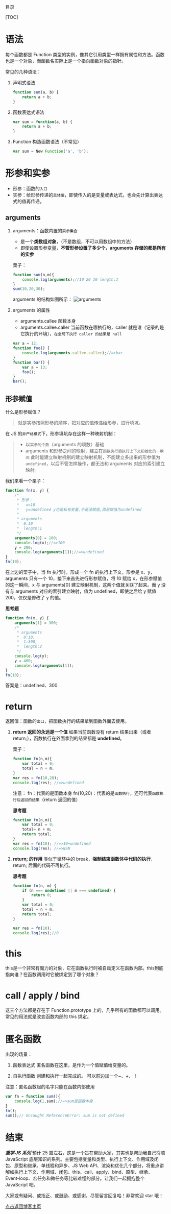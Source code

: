目录

[TOC]

# 语法
每个函数都是 Function 类型的实例，像其它引用类型一样拥有属性和方法。函数也是一个对象，而函数名实际上是一个指向函数对象的指针。

常见的几种语法：

1. 声明式语法
    ```js
    function sum(a, b) {
        return a + b;
    }
    ```

2. 函数表达式语法
    ```js
    var sum = function(a, b) {
        return a + b;
    }
    ```

3. Function 构造函数语法（不常见）
    ```js
    var sum = New Function('a', 'b');
    ```

# 形参和实参
- 形参：函数的`入口`
- 实参：给形参传递的`具体值`，即使传入的是变量或表达式，也会先计算出表达式的值再传递。

## arguments
1. arguments：函数内置的`实参集合`
    - 是一个**类数组对象**，（不是数组，不可以用数组中的方法）
    - 即使设置形参变量，**不管形参设置了多少个，arguments 存储的都是所有的实参**

    栗子：
    ```js
    function sum(n,m){
        console.log(arguments);//10 20 30 length:3
    }
    sum(10,20,30);
    ```
    arguments 的结构如图所示：
    ![arguments](https://user-images.githubusercontent.com/22387652/56402500-1a71f780-6290-11e9-9985-630ddefbfd01.png)


2. arguments 的属性
    - arguments.callee 函数本身
    - arguments.callee.caller 当前函数在哪执行的，caller 就是谁（记录的是它执行的环境），`在全局下执行 caller 的结果是 null`

    ```js
    var a = 12;
    function foo() {
        console.log(arguments.callee.caller);//=>bar
    }
    function bar() {
        var a = 13;
        foo();
    }
    bar();
    ```

## 形参赋值
什么是形参赋值？
>就是实参按照形参的顺序，把对应的值传递给形参，进行填坑。

在 JS 的`非严格模式`下，形参填坑存在这样一种映射机制：
>- 以`实参的个数`（arguments 的项数）基础
>- arguments 和形参之间的映射，建立在`函数执行后执行上下文初始化的一瞬间`
此时能建立映射机制的建立映射机制，不能建立多出来的形参值为 `undefined`，以后不管怎样操作，都无法和 arguments 对应的索引建立映射。


我们来看一个栗子：
```js
function fn(x, y) {
    /*
     * 形参：
     *   x=10
     *   y=undefined y也是私有变量,不是没赋值,而是赋值为undefined
     *
     * arguments
     *  0:10
     *  length:1
     */
    arguments[0] = 100;
    console.log(x);//=>100
    y = 200;
    console.log(arguments[1]);//=>undefined
}
fn(10);
```
在上边的栗子中，当 fn 执行时，形成一个 fn 的执行上下文，形参是 x、y，arguments 只有一个 10，接下来首先进行形参赋值，将 10 赋给 x，在形参赋值的这一瞬间，x 与 arguments[0] 建立映射机制，这两个值就关联了起来。而 y 没有与 arguments 对应的索引建立映射，值为 undefined，即使之后给 y 赋值 200，仅仅是修改了 y 的值。

**思考题**
```js
function fn(x, y) {
    arguments[1] = 300;
    /*
     * arguments
     *  0:10,
     *  1:300,
     *  length:2
     */
    console.log(y);
    y = 400;
    console.log(arguments[1]);
}
fn(10);
```
答案是：undefined、300


# return
返回值：函数的`出口`，把函数执行的结果拿到函数外面去使用。

1. **return 返回的永远是一个值**
    如果当前函数没有 return 结果出来（或者 return;），函数执行在外面拿到的结果都是 **undefined**。

    栗子：
    ```js
    function fn(n,m){
        var total = 0;
        total = n + m;
    }
    var res = fn(10,20);
    console.log(res); //=>undefined
    ```
    注意：
    fn：代表的是函数本身
    fn(10,20)：代表的是`函数执行`，还可代表`函数执行后返回的结果`（return 返回的值）

    **思考题**
    ```js
    function fn(n,m){
        var total = 0;
        total= n + m;
        return total;
    }
    var res = fn(10); //=>10+undefined
    console.log(res); //=>NaN
    ```

2. **return; 的作用**
    类似于循环中的 break，**强制结束函数体中代码的执行**，return; 后面的代码不再执行。

    **思考题**
    ```js
    function fn(n, m) {
        if (n === undefined || m === undefined) {
            return 0;
        }
        var total = 0;
        total = n + m;
        return total;
    }

    var res = fn(10);
    console.log(res);//0
    ```

# this
this是一个非常有魔力的对象，它在函数执行时被自动定义在函数内部。this到底指向谁？在函数调用时它被绑定到了哪个对象？



# call / apply / bind
这三个方法都是存在于 Function.prototype 上的，几乎所有的函数都可以调用。常见的用法就是改变函数内部的 this 绑定。



# 匿名函数
出现的场景：
1. 函数表达式
    匿名函数在这里，是作为一个值赋值给变量的。

2. 自执行函数
    创建和执行一起完成的。
    可以前边加一个\~、+、！


注意：匿名函数起的名字只能在函数内部使用
```js
var fn = function sum(){
    console.log(1,sum);//=>sum是函数本身
}
fn();
sum();// Uncaught ReferenceError: sum is not defined
```


# 结束
***重学 JS 系列*** 预计 25 篇左右，这是一个旨在帮助大家，其实也是帮助我自己捋顺 JavaScript 底层知识的系列。主要包括变量和类型、执行上下文、作用域及闭包、原型和继承、单线程和异步、JS Web API、渲染和优化几个部分，将重点讲解如执行上下文、作用域、闭包、this、call、apply、bind、原型、继承、Event-loop、宏任务和微任务等比较难懂的部分。让我们一起拥抱整个 JavaScript 吧。

大家或有疑问、或指正、或鼓励、或感谢，尽管留言回复哈！非常欢迎 star 哦！

[点击返回博客主页](https://github.com/chenchen0224/webfrontend-space)